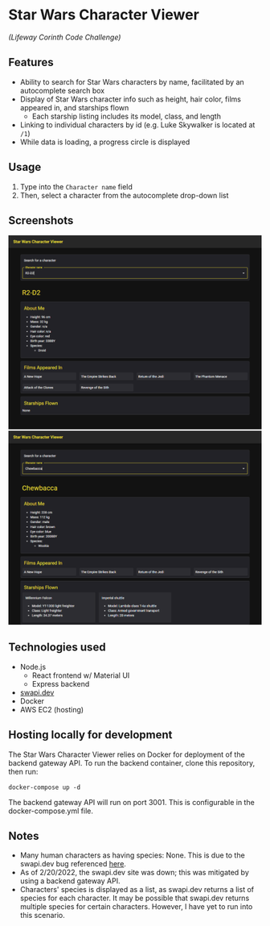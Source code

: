 # Star Wars Character Viewer
*(Lifeway Corinth Code Challenge)*  

## Features
* Ability to search for Star Wars characters by name, facilitated by an autocomplete search box
* Display of Star Wars character info such as height, hair color, films appeared in, and starships flown
  * Each starship listing includes its model, class, and length
* Linking to individual characters by id (e.g. Luke Skywalker is located at `/1`)
* While data is loading, a progress circle is displayed

## Usage
1. Type into the `Character name` field
2. Then, select a character from the autocomplete drop-down list

## Screenshots
![R2-D2](screenshots/swcv-1.png)
![Chewbacca](screenshots/swcv-2.png)

## Technologies used
* Node.js
  * React frontend w/ Material UI
  * Express backend
* [swapi.dev](https://swapi.dev)
* Docker
* AWS EC2 (hosting)

## Hosting locally for development
The Star Wars Character Viewer relies on Docker for deployment of the backend gateway API. To run the backend container, clone this repository, then run:
```
docker-compose up -d
```
The backend gateway API will run on port 3001. This is configurable in the docker-compose.yml file.

## Notes
* Many human characters as having species: None. This is due to the swapi.dev bug referenced [here](https://github.com/Juriy/swapi/issues/5#issuecomment-1036982287).
* As of 2/20/2022, the swapi.dev site was down; this was mitigated by using a backend gateway API.
* Characters' species is displayed as a list, as swapi.dev returns a list of species for each character. It may be possible that swapi.dev returns multiple species for certain characters. However, I have yet to run into this scenario.
